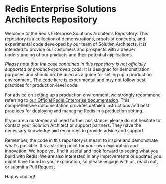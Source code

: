 # Redis Enterprise Solutions Architects Repository

Welcome to the Redis Enterprise Solutions Architects Repository. This repository is a collection of demonstrations, proofs of concepts, and experimental code developed by our team of Solution Architects. It is intended to provide our customers and prospects with a deeper understanding of our products and their potential applications.

*Please note that the code contained in this repository is not officially supported or product-approved code.* It is designed for demonstration purposes and should not be used as a guide for setting up a production environment. The code here is experimental and may not follow best practices for production-level code.

For advice on setting up a production environment, we strongly recommend referring to [our Official Redis Enterprise documentation](https://docs.redis.com/latest/index.html). This comprehensive documentation provides detailed instructions and best practices for deploying and managing Redis in a production setting.

If you are a customer and need further assistance, please do not hesitate to contact your Solution Architect or support partners. They have the necessary knowledge and resources to provide advice and support.

Remember, the code in this repository is meant to inspire and demonstrate what's possible. It's a starting point for your own exploration and innovation. We hope you find it useful and look forward to seeing what you build with Redis. We are also interested in any improvements or updates you might have found in your exploration, so please engage with us, reach out, or submit a Pull Request.

Happy coding!

